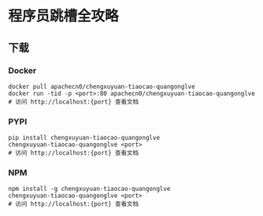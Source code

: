# 程序员跳槽全攻略

## 下载

### Docker

```
docker pull apachecn0/chengxuyuan-tiaocao-quangonglve
docker run -tid -p <port>:80 apachecn0/chengxuyuan-tiaocao-quangonglve
# 访问 http://localhost:{port} 查看文档
```

### PYPI

```
pip install chengxuyuan-tiaocao-quangonglve
chengxuyuan-tiaocao-quangonglve <port>
# 访问 http://localhost:{port} 查看文档
```

### NPM

```
npm install -g chengxuyuan-tiaocao-quangonglve
chengxuyuan-tiaocao-quangonglve <port>
# 访问 http://localhost:{port} 查看文档
```